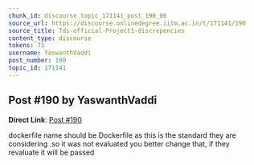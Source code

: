 ```yaml
---
chunk_id: discourse_topic_171141_post_190_00
source_url: https://discourse.onlinedegree.iitm.ac.in/t/171141/190
source_title: Tds-official-Project1-discrepencies
content_type: discourse
tokens: 73
username: YaswanthVaddi
post_number: 190
topic_id: 171141
---
```


## Post #190 by YaswanthVaddi

**Direct Link**: [Post #190](https://discourse.onlinedegree.iitm.ac.in/t/171141/190)

dockerfile name should be Dockerfile as this is the standard they are considering .so it was not evaluated you better change that, if they revaluate it will be passed

